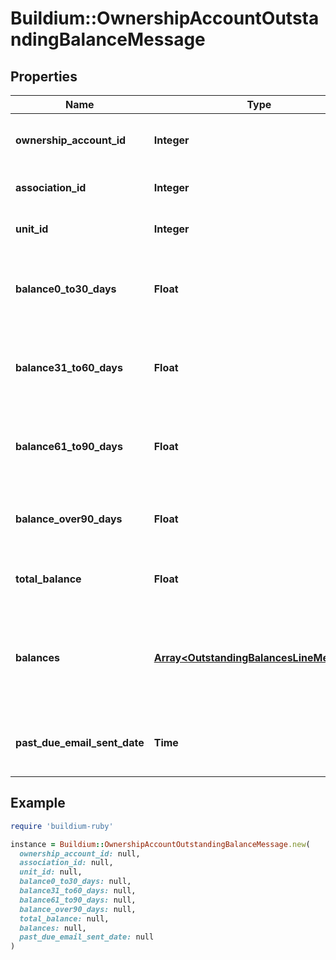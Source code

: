 # Buildium::OwnershipAccountOutstandingBalanceMessage

## Properties

| Name | Type | Description | Notes |
| ---- | ---- | ----------- | ----- |
| **ownership_account_id** | **Integer** | Ownership account unique identifier. | [optional] |
| **association_id** | **Integer** | Association unique identifier . | [optional] |
| **unit_id** | **Integer** | Association unit unique identifier. | [optional] |
| **balance0_to30_days** | **Float** | Outstanding balance due from within the last 30 days. | [optional] |
| **balance31_to60_days** | **Float** | Outstanding balance due from within 31 to 60 days ago. | [optional] |
| **balance61_to90_days** | **Float** | Outstanding balance due from within 61 to 90 days ago. | [optional] |
| **balance_over90_days** | **Float** | Outstanding balance due from over 90 days ago. | [optional] |
| **total_balance** | **Float** | Total outstanding balance due. | [optional] |
| **balances** | [**Array&lt;OutstandingBalancesLineMessage&gt;**](OutstandingBalancesLineMessage.md) | Breakdown of outstanding balance due by general ledger account. | [optional] |
| **past_due_email_sent_date** | **Time** | Date of notification for outstanding balance. | [optional] |

## Example

```ruby
require 'buildium-ruby'

instance = Buildium::OwnershipAccountOutstandingBalanceMessage.new(
  ownership_account_id: null,
  association_id: null,
  unit_id: null,
  balance0_to30_days: null,
  balance31_to60_days: null,
  balance61_to90_days: null,
  balance_over90_days: null,
  total_balance: null,
  balances: null,
  past_due_email_sent_date: null
)
```

